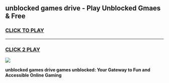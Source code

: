 
## unblocked games drive - Play Unblocked Gmaes & Free
<h3>
<a href="https://premium.freeplayer.one?title=unblocked_games_drive&ref=19F">CLICK TO PLAY</a></h3>
<hr>

<h3>
<a href="https://premium.freeplayer.one?title=unblocked_games_drive&ref=19F">CLICK 2 PLAY</a>
  
</h3>

<a href="https://premium.freeplayer.one?title=unblocked_games_drive&ref=19F/"><img src="https://clearcache.store/games.png"></a>


**unblocked games drive games unblocked: Your Gateway to Fun and Accessible Online Gaming**
